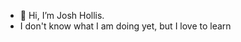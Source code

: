 - 👋 Hi, I’m Josh Hollis.
- I don't know what I am doing yet, but I love to learn


<!---
JoshHollis251/JoshHollis251 is a ✨ special ✨ repository because its `README.md` (this file) appears on your GitHub profile.
You can click the Preview link to take a look at your changes.
--->
